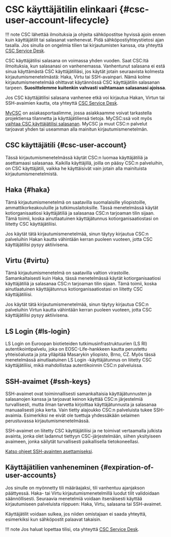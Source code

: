 
# CSC käyttäjätilin elinkaari {#csc-user-account-lifecycle}

!!! note
    CSC lähettää ilmoituksia ja ohjeita sähköpostitse hyvissä ajoin ennen kuin
    käyttäjätilit tai salasanat vanhenevat. Pidä sähköpostiyhteystietosi ajan
    tasalla. Jos sinulla on ongelmia tilien tai kirjautumisten kanssa, ota yhteyttä
    [CSC Service Desk](../support/contact.md).

CSC käyttäjätilisi salasana on voimassa yhden vuoden. Saat CSC:ltä ilmoituksia,
kun salasanasi on vanhenemassa. Vanhentunut salasana ei estä sinua käyttämästä
CSC käyttäjätiliäsi, jos käytät jotain seuraavista kolmesta kirjautumismenetelmästä:
Haka, Virtu tai SSH-avainpari. Nämä kolme kirjautumismenetelmää ohittavat
käytännössä CSC käyttäjätilin salasanan tarpeen. **Suosittelemme kuitenkin
vahvasti vaihtamaan salasanasi ajoissa**.

Jos CSC käyttäjätilisi salasana vanhenee etkä voi kirjautua Hakan, Virtun tai SSH-avaimien kautta, 
ota yhteyttä [CSC Service Desk](../support/contact.md).

[MyCSC](https://my.csc.fi) on asiakasportaalimme, jossa asiakkaamme voivat
tarkastella projektiensa tilannetta ja käyttäjätiliensä tietoja. MyCSC:ssä voit
myös [vaihtaa CSC käyttäjätilisi salasanan](how-to-change-password.md).
MyCSC ja muut CSC:n palvelut tarjoavat yhden tai useamman alla mainitun
kirjautumismenetelmän.

## CSC käyttäjätili {#csc-user-account}

Tässä kirjautumismenetelmässä käytät CSC:n luomaa käyttäjätiliä ja
asettamaasi salasanaa. Kaikilla käyttäjillä, joilla on pääsy CSC:n palveluihin,
on CSC käyttäjätili, vaikka he käyttäisivät vain jotain alla mainituista
kirjautumismenetelmistä.

## Haka {#haka}

Tämä kirjautumismenetelmä on saatavilla suomalaisille yliopistoille,
ammattikorkeakouluille ja tutkimuslaitoksille. Tässä menetelmässä käytät
kotiorganisaatiosi käyttäjätiliä ja salasanaa CSC:n tarjoaman tilin sijaan.
Tämä toimii, koska ainutlaatuinen käyttäjätunnus kotiorganisaatiostasi on
liitetty CSC käyttäjätiliisi.

Jos käytät tätä kirjautumismenetelmää, sinun täytyy kirjautua CSC:n palveluihin
Hakan kautta vähintään kerran puoleen vuoteen, jotta CSC käyttäjätilisi pysyy
aktiivisena.

## Virtu {#virtu}

Tämä kirjautumismenetelmä on saatavilla valtion virastoille. Samankaltaisesti
kuin Haka, tässä menetelmässä käytät kotiorganisaatiosi käyttäjätiliä ja
salasanaa CSC:n tarjoaman tilin sijaan. Tämä toimii, koska ainutlaatuinen
käyttäjätunnus kotiorganisaatiostasi on liitetty CSC käyttäjätiliisi.

Jos käytät tätä kirjautumismenetelmää, sinun täytyy kirjautua CSC:n palveluihin
Virtun kautta vähintään kerran puoleen vuoteen, jotta CSC käyttäjätilisi pysyy
aktiivisena.

## LS Login {#ls-login}

LS Login on Euroopan biotieteiden tutkimusinfrastruktuurien
(LS RI) autentikointipalvelu, joka on EOSC-Life-hankkeen kautta
perustettu yhteisöalusta ja jota ylläpitää Masarykin yliopisto, Brno, CZ.
Myös tässä menetelmässä ainutlaatuinen LS Login -käyttäjätunnus on liitetty
CSC käyttäjätiliisi, mikä mahdollistaa autentikoinnin CSC:n palveluissa.

## SSH-avaimet {#ssh-keys}

SSH-avaimet ovat toiminnallisesti samankaltaisia käyttäjätunnusten ja salasanojen
kanssa ja tarjoavat keinon käyttää CSC:n järjestelmiä turvallisesti, mutta ilman
tarvetta kirjoittaa käyttäjätunnusta ja salasanaa manuaalisesti joka kerta. Vain
tietty alajoukko CSC:n palveluista tukee SSH-avaimia. Esimerkiksi ne eivät ole
tuettuja yhdessäkään selaimen perustuvassa kirjautumismenetelmässä.

SSH-avaimet on liitetty CSC käyttäjätiliisi ja ne toimivat vertaamalla
julkista avainta, jonka olet ladannut tiettyyn CSC-järjestelmään, siihen
yksityiseen avaimeen, jonka säilytät turvallisesti paikallisella tietokoneellasi.

[Katso ohjeet SSH-avainten asettamiseksi](../computing/connecting/ssh-keys.md).

## Käyttäjätilien vanheneminen {#expiration-of-user-accounts}

Jos sinulle on myönnetty tili määräajaksi, tili vanhentuu ajanjakson päättyessä.
Haka- tai Virtu kirjautumismenetelmillä luodut tilit validoidaan säännöllisesti.
Seuraavia menetelmiä voidaan itsenäisesti käyttää kirjautumiseen palveluista
riippuen: Haka, Virtu, salasana tai SSH-avaimet.

Käyttäjätilit voidaan sulkea, jos niiden omistajaan ei saada yhteyttä, esimerkiksi
kun sähköpostit palaavat takaisin.

!!! note
    Jos haluat lopettaa tilisi, ota yhteyttä [CSC Service Desk](../support/contact.md).
